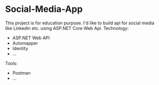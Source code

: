 # Social-Media-App
This project is for education purpose. I'd like to build api for social media like Linkedin etc. using ASP.NET Core Web Api. 
Technology:
- ASP.NET Web API
- Automapper
- Identity 
- ...

Tools:
- Postman
- ...
